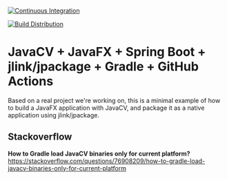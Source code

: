 [![Continuous Integration](https://github.com/xjmusic/javacv-example/actions/workflows/main_ci.yml/badge.svg)](https://github.com/xjmusic/javacv-example/actions/workflows/main_ci.yml)
 
[![Build Distribution](https://github.com/xjmusic/javacv-example/actions/workflows/tag_dist.yml/badge.svg)](https://github.com/xjmusic/javacv-example/actions/workflows/tag_dist.yml)

# JavaCV + JavaFX + Spring Boot + jlink/jpackage + Gradle + GitHub Actions

Based on a real project we're working on, this is a minimal example of how to build a JavaFX application with JavaCV, and package it as a native application using jlink/jpackage.

## Stackoverflow

**How to Gradle load JavaCV binaries only for current platform?**
https://stackoverflow.com/questions/76908209/how-to-gradle-load-javacv-binaries-only-for-current-platform
